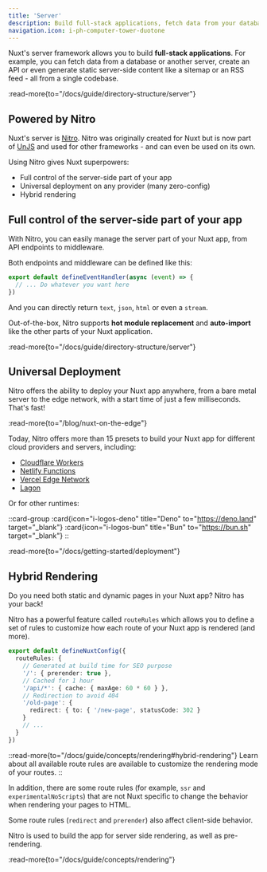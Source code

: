 ```yaml
---
title: 'Server'
description: Build full-stack applications, fetch data from your database, create APIs, or even generate static server-side content like a sitemap or a RSS feed, from a single codebase.
navigation.icon: i-ph-computer-tower-duotone
---
```


Nuxt's server framework allows you to build **full-stack applications**. For example, you can fetch data from a database or another server, create an API or even generate static server-side content like a sitemap or an RSS feed - all from a single codebase.

:read-more{to="/docs/guide/directory-structure/server"}

## Powered by Nitro

Nuxt's server is [Nitro](https://github.com/unjs/nitro). Nitro was originally created for Nuxt but is now part of [UnJS](https://unjs.io) and used for other frameworks - and can even be used on its own.

Using Nitro gives Nuxt superpowers:

- Full control of the server-side part of your app
- Universal deployment on any provider (many zero-config)
- Hybrid rendering

## Full control of the server-side part of your app

With Nitro, you can easily manage the server part of your Nuxt app, from API endpoints to middleware.

Both endpoints and middleware can be defined like this:

```ts [server/api/test.ts]
export default defineEventHandler(async (event) => {
  // ... Do whatever you want here
})
```

And you can directly return `text`, `json`, `html` or even a `stream`.

Out-of-the-box, Nitro supports **hot module replacement** and **auto-import** like the other parts of your Nuxt application.

:read-more{to="/docs/guide/directory-structure/server"}

## Universal Deployment

Nitro offers the ability to deploy your Nuxt app anywhere, from a bare metal server to the edge network, with a start time of just a few milliseconds. That's fast!

:read-more{to="/blog/nuxt-on-the-edge"}

Today, Nitro offers more than 15 presets to build your Nuxt app for different cloud providers and servers, including:

- [Cloudflare Workers](https://workers.cloudflare.com)
- [Netlify Functions](https://www.netlify.com/products/functions)
- [Vercel Edge Network](https://vercel.com/docs/edge-network/introduction)
- [Lagon](https://lagon.app)

Or for other runtimes:

::card-group
  :card{icon="i-logos-deno" title="Deno" to="https://deno.land" target="_blank"}
  :card{icon="i-logos-bun" title="Bun" to="https://bun.sh" target="_blank"}
::

:read-more{to="/docs/getting-started/deployment"}

## Hybrid Rendering

Do you need both static and dynamic pages in your Nuxt app? Nitro has your back!

Nitro has a powerful feature called `routeRules` which allows you to define a set of rules to customize how each route of your Nuxt app is rendered (and more).

```ts [nuxt.config.ts]
export default defineNuxtConfig({
  routeRules: {
    // Generated at build time for SEO purpose
    '/': { prerender: true },
    // Cached for 1 hour
    '/api/*': { cache: { maxAge: 60 * 60 } },
    // Redirection to avoid 404
    '/old-page': {
      redirect: { to: { '/new-page', statusCode: 302 }
    }
    // ...
  }
})
```

::read-more{to="/docs/guide/concepts/rendering#hybrid-rendering"}
Learn about all available route rules are available to customize the rendering mode of your routes.
::

In addition, there are some route rules (for example, `ssr` and `experimentalNoScripts`) that are not Nuxt specific to change the behavior when rendering your pages to HTML.

Some route rules (`redirect` and `prerender`) also affect client-side behavior.

Nitro is used to build the app for server side rendering, as well as pre-rendering.

:read-more{to="/docs/guide/concepts/rendering"}
